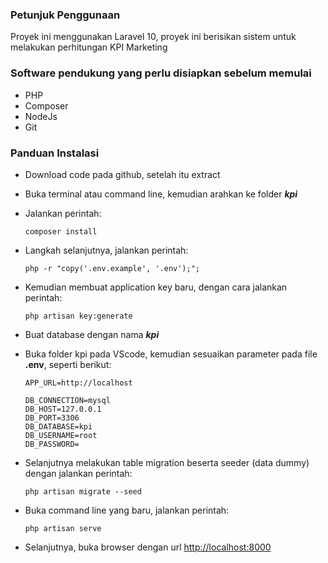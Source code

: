 ### **Petunjuk Penggunaan**
Proyek ini menggunakan Laravel 10, proyek ini berisikan sistem untuk melakukan perhitungan KPI Marketing

### **Software pendukung yang perlu disiapkan sebelum memulai**
- PHP
- Composer
- NodeJs
- Git

### **Panduan Instalasi**

- Download code pada github, setelah itu extract
- Buka terminal atau command line, kemudian arahkan ke folder ***kpi***
- Jalankan perintah:
  ```
  composer install
  ```
- Langkah selanjutnya, jalankan perintah:
  ```
  php -r "copy('.env.example', '.env');";
  ```
- Kemudian membuat application key baru, dengan cara jalankan perintah:
  ```
  php artisan key:generate
  ```
- Buat database dengan nama ***kpi***
- Buka folder kpi pada VScode, kemudian sesuaikan parameter pada file **.env**, seperti berikut:
  ```
  APP_URL=http://localhost

  DB_CONNECTION=mysql
  DB_HOST=127.0.0.1
  DB_PORT=3306
  DB_DATABASE=kpi
  DB_USERNAME=root
  DB_PASSWORD=
  ```
- Selanjutnya melakukan table migration beserta seeder (data dummy) dengan jalankan perintah:
  ```
  php artisan migrate --seed
  ```
- Buka command line yang baru, jalankan perintah:
  ```
  php artisan serve
  ```

- Selanjutnya, buka browser dengan url [http://localhost:8000](http://localhost:8000)
